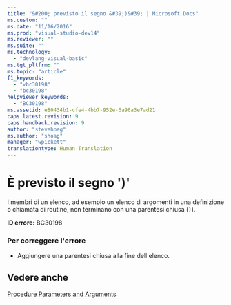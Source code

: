```yaml
---
title: "&#200; previsto il segno &#39;)&#39; | Microsoft Docs"
ms.custom: ""
ms.date: "11/16/2016"
ms.prod: "visual-studio-dev14"
ms.reviewer: ""
ms.suite: ""
ms.technology: 
  - "devlang-visual-basic"
ms.tgt_pltfrm: ""
ms.topic: "article"
f1_keywords: 
  - "vbc30198"
  - "bc30198"
helpviewer_keywords: 
  - "BC30198"
ms.assetid: e80434b1-cfe4-4bb7-952e-6a96a3e7ad21
caps.latest.revision: 9
caps.handback.revision: 9
author: "stevehoag"
ms.author: "shoag"
manager: "wpickett"
translationtype: Human Translation
---
```

# &#200; previsto il segno &#39;)&#39;
I membri di un elenco, ad esempio un elenco di argomenti in una definizione o chiamata di routine, non terminano con una parentesi chiusa \(`)`\).  
  
 **ID errore:** BC30198  
  
### Per correggere l'errore  
  
-   Aggiungere una parentesi chiusa alla fine dell'elenco.  
  
## Vedere anche  
 [Procedure Parameters and Arguments](../../visual-basic/programming-guide/language-features/procedures/procedure-parameters-and-arguments.md)